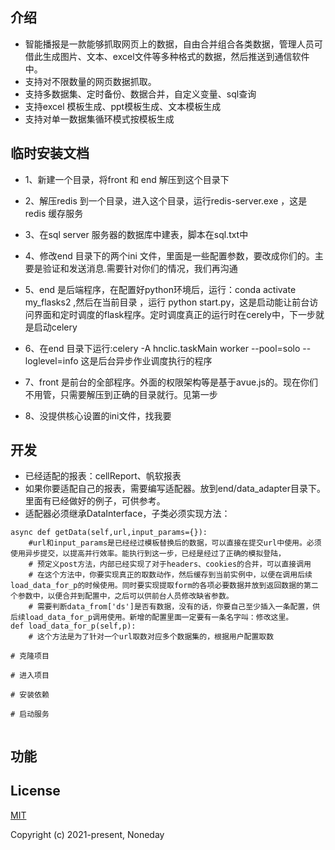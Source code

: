
## 介绍

+ 智能播报是一款能够抓取网页上的数据，自由合并组合各类数据，管理人员可借此生成图片、文本、excel文件等多种格式的数据，然后推送到通信软件中。
+ 支持对不限数量的网页数据抓取。
+ 支持多数据集、定时备份、数据合并，自定义变量、sql查询
+ 支持excel 模板生成、ppt模板生成、文本模板生成
+ 支持对单一数据集循环模式按模板生成


## 临时安装文档
+ 1、新建一个目录，将front 和 end 解压到这个目录下
+ 2、解压redis 到一个目录，进入这个目录，运行redis-server.exe ，这是redis 缓存服务
+ 3、在sql server 服务器的数据库中建表，脚本在sql.txt中
+ 4、修改end 目录下的两个ini 文件，里面是一些配置参数，要改成你们的。主要是验证和发送消息.需要针对你们的情况，我们再沟通

+ 5、end 是后端程序，在配置好python环境后，运行：conda activate my_flasks2 ,然后在当前目录 ，运行 python  start.py，这是启动能让前台访问界面和定时调度的flask程序。定时调度真正的运行时在cerely中，下一步就是启动celery

+ 6、在end 目录下运行:celery -A hnclic.taskMain worker --pool=solo --loglevel=info
    这是后台异步作业调度执行的程序
+ 7、front 是前台的全部程序。外面的权限架构等是基于avue.js的。现在你们不用管，只需要解压到正确的目录就行。见第一步
+ 8、没提供核心设置的ini文件，找我要

## 开发
+ 已经适配的报表：cellReport、帆软报表
+ 如果你要适配自己的报表，需要编写适配器。放到end/data_adapter目录下。里面有已经做好的例子，可供参考。
+ 适配器必须继承DataInterface，子类必须实现方法：
```
async def getData(self,url,input_params={}):  
    #url和input_params是已经经过模板替换后的数据，可以直接在提交url中使用。必须使用异步提交，以提高并行效率。能执行到这一步，已经是经过了正确的模拟登陆，
    # 预定义post方法，内部已经实现了对于headers、cookies的合并，可以直接调用
    # 在这个方法中，你要实现真正的取数动作，然后缓存到当前实例中，以便在调用后续load_data_for_p的时候使用。同时要实现提取form的各项必要数据并放到返回数据的第二个参数中，以便合并到配置中，之后可以供前台人员修改缺省参数。
    # 需要判断data_from['ds']是否有数据，没有的话，你要自己至少插入一条配置，供后续load_data_for_p调用使用。新增的配置里面一定要有一条名字叫：修改这里。
def load_data_for_p(self,p):
    # 这个方法是为了针对一个url取数对应多个数据集的，根据用户配置取数
```
```
# 克隆项目

# 进入项目

# 安装依赖

# 启动服务


```
## 功能

## License

[MIT](http://opensource.org/licenses/MIT)

Copyright (c) 2021-present, Noneday